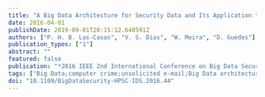 ```yaml
---
title: "A Big Data Architecture for Security Data and Its Application to Phishing Characterization"
date: 2016-04-01
publishDate: 2019-09-01T20:15:12.640591Z
authors: ["P. H. B. Las-Casas", "V. S. Dias", "W. Meira", "D. Guedes"]
publication_types: ["1"]
abstract: ""
featured: false
publication: "*2016 IEEE 2nd International Conference on Big Data Security on Cloud (BigDataSecurity)*"
tags: ["Big Data;computer crime;unsolicited e-mail;Big Data architecture;security data;phishing characterization;Internet;cybersecurity problems;spam;global honeynet;Sparks;Big data;Computer architecture;Computer security;Electronic mail;Scalability;architecture;cybersecurity;spam;phishing;hadoop;spark"]
doi: "10.1109/BigDataSecurity-HPSC-IDS.2016.44"
---
```


